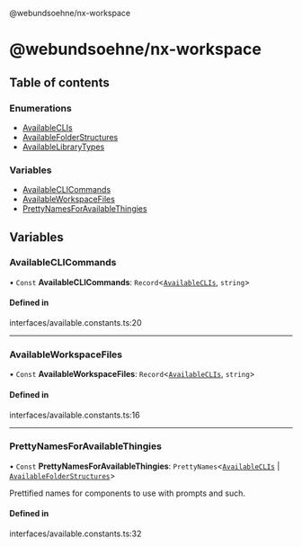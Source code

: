 @webundsoehne/nx-workspace

# @webundsoehne/nx-workspace

## Table of contents

### Enumerations

- [AvailableCLIs](enums/AvailableCLIs.md)
- [AvailableFolderStructures](enums/AvailableFolderStructures.md)
- [AvailableLibraryTypes](enums/AvailableLibraryTypes.md)

### Variables

- [AvailableCLICommands](README.md#availableclicommands)
- [AvailableWorkspaceFiles](README.md#availableworkspacefiles)
- [PrettyNamesForAvailableThingies](README.md#prettynamesforavailablethingies)

## Variables

### AvailableCLICommands

• `Const` **AvailableCLICommands**: `Record`<[`AvailableCLIs`](enums/AvailableCLIs.md), `string`\>

#### Defined in

interfaces/available.constants.ts:20

___

### AvailableWorkspaceFiles

• `Const` **AvailableWorkspaceFiles**: `Record`<[`AvailableCLIs`](enums/AvailableCLIs.md), `string`\>

#### Defined in

interfaces/available.constants.ts:16

___

### PrettyNamesForAvailableThingies

• `Const` **PrettyNamesForAvailableThingies**: `PrettyNames`<[`AvailableCLIs`](enums/AvailableCLIs.md) \| [`AvailableFolderStructures`](enums/AvailableFolderStructures.md)\>

Prettified names for components to use with prompts and such.

#### Defined in

interfaces/available.constants.ts:32
